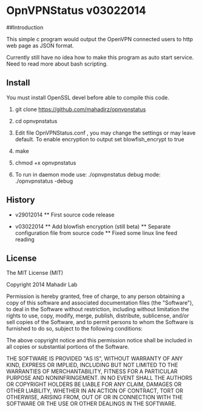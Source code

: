 # OpnVPNStatus v03022014

##Introduction

This simple c program would output the OpenVPN 
connected users to http web page as JSON format. 

Currently still have no idea how to
make this program as auto start service. Need to read
more about bash scripting.

## Install

You must install OpenSSL devel before able
to compile this code.

1. git clone https://github.com/mahadirz/opnvpnstatus
2. cd opnvpnstatus

3. Edit file OpnVPNStatus.conf , you may change the 
   settings or may leave default.
   To enable encryption to output set
   blowfish_encrypt to true
   
4. make
5. chmod +x opnvpnstatus
6. To run in daemon mode use: ./opnvpnstatus
   debug mode: ./opnvpnstatus -debug
   
## History

- v29012014
** First source code release

- v03022014
** Add blowfish encryption (still beta)
** Separate configuration file from source code
** Fixed some linux line feed reading


## License

The MIT License (MIT)

Copyright 2014 Mahadir Lab

Permission is hereby granted, free of charge, to any person obtaining a copy
of this software and associated documentation files (the "Software"), to deal
in the Software without restriction, including without limitation the rights
to use, copy, modify, merge, publish, distribute, sublicense, and/or sell
copies of the Software, and to permit persons to whom the Software is
furnished to do so, subject to the following conditions:

The above copyright notice and this permission notice shall be included in
all copies or substantial portions of the Software.

THE SOFTWARE IS PROVIDED "AS IS", WITHOUT WARRANTY OF ANY KIND, EXPRESS OR
IMPLIED, INCLUDING BUT NOT LIMITED TO THE WARRANTIES OF MERCHANTABILITY,
FITNESS FOR A PARTICULAR PURPOSE AND NONINFRINGEMENT. IN NO EVENT SHALL THE
AUTHORS OR COPYRIGHT HOLDERS BE LIABLE FOR ANY CLAIM, DAMAGES OR OTHER
LIABILITY, WHETHER IN AN ACTION OF CONTRACT, TORT OR OTHERWISE, ARISING FROM,
OUT OF OR IN CONNECTION WITH THE SOFTWARE OR THE USE OR OTHER DEALINGS IN
THE SOFTWARE.